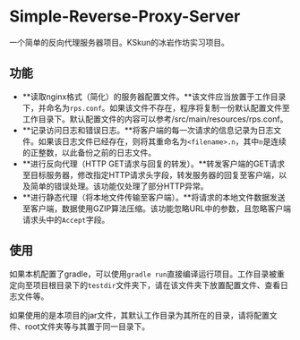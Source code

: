 # Simple-Reverse-Proxy-Server
一个简单的反向代理服务器项目。KSkun的冰岩作坊实习项目。

## 功能

- **读取nginx格式（简化）的服务器配置文件。**该文件应当放置于工作目录下，并命名为`rps.conf`。如果该文件不存在，程序将复制一份默认配置文件至工作目录下。默认配置文件的内容可以参考/src/main/resources/rps.conf。
- **记录访问日志和错误日志。**将客户端的每一次请求的信息记录为日志文件。如果该日志文件已经存在，则将其重命名为`<filename>.n`，其中`n`是连续的正整数，以此备份之前的日志文件。
- **进行反向代理（HTTP GET请求与回复的转发）。**转发客户端的GET请求至目标服务器，修改指定HTTP请求头字段，转发服务器的回复至客户端，以及简单的错误处理。该功能仅处理了部分HTTP异常。
- **进行静态代理（将本地文件传输至客户端）。**将请求的本地文件数据发送至客户端，数据使用GZIP算法压缩。该功能忽略URL中的参数，且忽略客户端请求头中的`Accept`字段。

## 使用

如果本机配置了gradle，可以使用`gradle run`直接编译运行项目。工作目录被重定向至项目根目录下的`testdir`文件夹下，请在该文件夹下放置配置文件、查看日志文件等。

如果使用的是本项目的jar文件，其默认工作目录为其所在的目录，请将配置文件、root文件夹等与其置于同一目录下。


